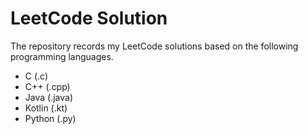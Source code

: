 # LeetCode Solution
The repository records my LeetCode solutions based on the following programming languages.
* C (.c)
* C++ (.cpp)
* Java (.java)
* Kotlin (.kt)
* Python (.py)